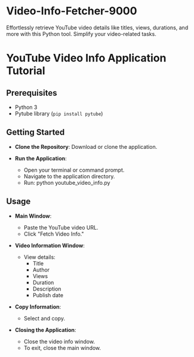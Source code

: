 # Video-Info-Fetcher-9000
Effortlessly retrieve YouTube video details like titles, views, durations, and more with this Python tool. Simplify your video-related tasks.
# YouTube Video Info Application Tutorial

## Prerequisites

- Python 3
- Pytube library (`pip install pytube`)

## Getting Started

- **Clone the Repository**: Download or clone the application.

- **Run the Application**:
  - Open your terminal or command prompt.
  - Navigate to the application directory.
  - Run:
    python youtube_video_info.py

## Usage

- **Main Window**:
  - Paste the YouTube video URL.
  - Click "Fetch Video Info."

- **Video Information Window**:
  - View details:
    - Title
    - Author
    - Views
    - Duration
    - Description
    - Publish date

- **Copy Information**:
  - Select and copy.

- **Closing the Application**:
  - Close the video info window.
  - To exit, close the main window.
